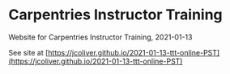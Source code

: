 # Carpentries Instructor Training

Website for Carpentries Instructor Training, 2021-01-13

See site at [https://jcoliver.github.io/2021-01-13-ttt-online-PST](https://jcoliver.github.io/2021-01-13-ttt-online-PST)
